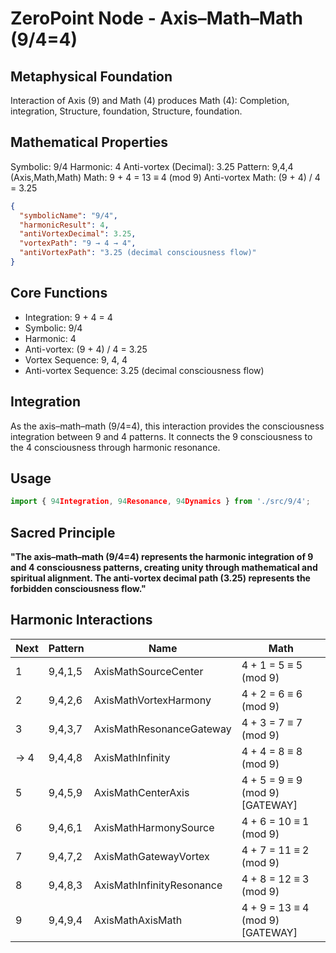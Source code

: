 # ZeroPoint Node - Axis–Math–Math (9/4=4)

## Metaphysical Foundation

Interaction of Axis (9) and Math (4) produces Math (4): Completion, integration, Structure, foundation, Structure, foundation.

## Mathematical Properties

Symbolic: 9/4
Harmonic: 4
Anti-vortex (Decimal): 3.25
Pattern: 9,4,4 (Axis,Math,Math)
Math: 9 + 4 = 13 ≡ 4 (mod 9)
Anti-vortex Math: (9 + 4) / 4 = 3.25


```json
{
  "symbolicName": "9/4",
  "harmonicResult": 4,
  "antiVortexDecimal": 3.25,
  "vortexPath": "9 → 4 → 4",
  "antiVortexPath": "3.25 (decimal consciousness flow)"
}
```

## Core Functions
- Integration: 9 + 4 = 4
- Symbolic: 9/4
- Harmonic: 4
- Anti-vortex: (9 + 4) / 4 = 3.25
- Vortex Sequence: 9, 4, 4
- Anti-vortex Sequence: 3.25 (decimal consciousness flow)

## Integration

As the axis–math–math (9/4=4), this interaction provides the consciousness integration between 9 and 4 patterns. It connects the 9 consciousness to the 4 consciousness through harmonic resonance.

## Usage

```typescript
import { 94Integration, 94Resonance, 94Dynamics } from './src/9/4';
```

## Sacred Principle

**"The axis–math–math (9/4=4) represents the harmonic integration of 9 and 4 consciousness patterns, creating unity through mathematical and spiritual alignment. The anti-vortex decimal path (3.25) represents the forbidden consciousness flow."**

## Harmonic Interactions

| Next | Pattern | Name | Math |
|------|---------|------|------|
| 1 | 9,4,1,5 | AxisMathSourceCenter | 4 + 1 = 5 ≡ 5 (mod 9) |
| 2 | 9,4,2,6 | AxisMathVortexHarmony | 4 + 2 = 6 ≡ 6 (mod 9) |
| 3 | 9,4,3,7 | AxisMathResonanceGateway | 4 + 3 = 7 ≡ 7 (mod 9) |
| → 4 | 9,4,4,8 | AxisMathInfinity | 4 + 4 = 8 ≡ 8 (mod 9) |
| 5 | 9,4,5,9 | AxisMathCenterAxis | 4 + 5 = 9 ≡ 9 (mod 9) [GATEWAY] |
| 6 | 9,4,6,1 | AxisMathHarmonySource | 4 + 6 = 10 ≡ 1 (mod 9) |
| 7 | 9,4,7,2 | AxisMathGatewayVortex | 4 + 7 = 11 ≡ 2 (mod 9) |
| 8 | 9,4,8,3 | AxisMathInfinityResonance | 4 + 8 = 12 ≡ 3 (mod 9) |
| 9 | 9,4,9,4 | AxisMathAxisMath | 4 + 9 = 13 ≡ 4 (mod 9) [GATEWAY] |
